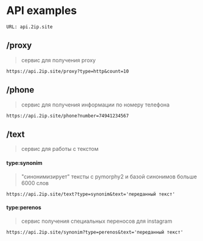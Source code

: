 # API examples 

    URL: api.2ip.site

[api_docs]: https://volodichev.com/api

## /proxy
> сервис для получения proxy

    https://api.2ip.site/proxy?type=http&count=10

## /phone
> сервис для получения информации по номеру телефона

    https://api.2ip.site/phone?number=74941234567

## /text
> сервис для работы с текстом
#### type:synonim
> "синонимизирует" тексты c pymorphy2 и базой синонимов больше 6000 слов

    https://api.2ip.site/text?type=synonim&text='переданный текст'
    
#### type:perenos
> сервис получения специальных переносов для instagram

    https://api.2ip.site/synonim?type=perenos&text='переданный текст'


